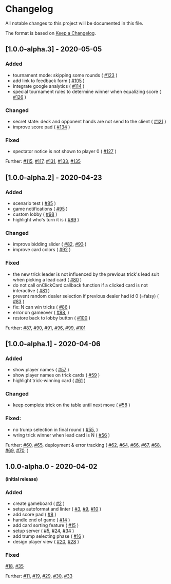 # Changelog
All notable changes to this project will be documented in this file.

The format is based on [Keep a Changelog](https://keepachangelog.com/en/1.0.0/).


## [1.0.0-alpha.3] - 2020-05-05

### Added
- tournament mode: skipping some rounds (
  [#123](https://github.com/wizard-online/wizard-online/pull/123)
)
- add link to feedback form (
  [#105](https://github.com/wizard-online/wizard-online/pull/105)
)
- integrate google analytics (
  [#114](https://github.com/wizard-online/wizard-online/pull/114)
)
- special tournament rules to determine winner when equalizing score (
  [#126](https://github.com/wizard-online/wizard-online/pull/126)
)


### Changed
- secret state: deck and opponent hands are not send to the client (
  [#121](https://github.com/wizard-online/wizard-online/pull/121)
)
- improve score pad (
  [#134](https://github.com/wizard-online/wizard-online/pull/134)
)

### Fixed
- spectator notice is not shown to player 0 (
  [#127](https://github.com/wizard-online/wizard-online/pull/127)
)

Further:
  [#115](https://github.com/wizard-online/wizard-online/pull/115),
  [#117](https://github.com/wizard-online/wizard-online/pull/117),
  [#131](https://github.com/wizard-online/wizard-online/pull/131),
  [#133](https://github.com/wizard-online/wizard-online/pull/133),
  [#135](https://github.com/wizard-online/wizard-online/pull/135)

## [1.0.0-alpha.2] - 2020-04-23

### Added
- scenario test (
  [#85](https://github.com/wizard-online/wizard-online/pull/85)
  )
- game notifications (
  [#95](https://github.com/wizard-online/wizard-online/pull/95)
  )
- custom lobby (
  [#98](https://github.com/wizard-online/wizard-online/pull/98)
  )
- highlight who's turn it is (
  [#89](https://github.com/wizard-online/wizard-online/pull/89)
  )

### Changed
- improve bidding slider (
  [#82](https://github.com/wizard-online/wizard-online/pull/82),
  [#93](https://github.com/wizard-online/wizard-online/pull/93)
  )
- improve card colors (
  [#92](https://github.com/wizard-online/wizard-online/pull/92)
  )

### Fixed

- the new trick leader is not influenced by the previous trick's lead suit when picking a lead card (
  [#80](https://github.com/wizard-online/wizard-online/pull/80)
)
- do not call onClickCard callback function if a clicked card is not interactive (
  [#81](https://github.com/wizard-online/wizard-online/pull/81)
)
- prevent random dealer selection if previous dealer had id 0 (=falsy) (
  [#83](https://github.com/wizard-online/wizard-online/pull/83)
)
- fix: N can win tricks (
  [#86](https://github.com/wizard-online/wizard-online/pull/86)
)
- error on gameover (
  [#88](https://github.com/wizard-online/wizard-online/pull/88),
)
- restore back to lobby button (
  [#100](https://github.com/wizard-online/wizard-online/pull/100)
)

Further:
  [#87](https://github.com/wizard-online/wizard-online/pull/87),
  [#90](https://github.com/wizard-online/wizard-online/pull/90),
  [#91](https://github.com/wizard-online/wizard-online/pull/91),
  [#96](https://github.com/wizard-online/wizard-online/pull/96),
  [#99](https://github.com/wizard-online/wizard-online/pull/99),
  [#101](https://github.com/wizard-online/wizard-online/pull/101)
 

## [1.0.0-alpha.1] - 2020-04-06

### Added
- show player names (
  [#57](https://github.com/wizard-online/wizard-online/pull/57)
  )
- show player names on trick cards (
  [#59](https://github.com/wizard-online/wizard-online/pull/59)
  )
- highlight trick-winning card (
  [#61](https://github.com/wizard-online/wizard-online/pull/61)
  )

### Changed
- keep complete trick on the table until next move (
  [#58](https://github.com/wizard-online/wizard-online/pull/58)
  )


### Fixed:
- no trump selection in final round (
  [#55](https://github.com/wizard-online/wizard-online/pull/55),
)
- wring trick winner when lead card is N (
  [#56](https://github.com/wizard-online/wizard-online/pull/56)
)

Further: 
  [#60](https://github.com/wizard-online/wizard-online/pull/60),
  [#65](https://github.com/wizard-online/wizard-online/pull/65),
deployment & error tracking (
  [#62](https://github.com/wizard-online/wizard-online/pull/62),
  [#64](https://github.com/wizard-online/wizard-online/pull/64),
  [#66](https://github.com/wizard-online/wizard-online/pull/66),
  [#67](https://github.com/wizard-online/wizard-online/pull/67),
  [#68](https://github.com/wizard-online/wizard-online/pull/68),
  [#69](https://github.com/wizard-online/wizard-online/pull/69),
  [#70](https://github.com/wizard-online/wizard-online/pull/70),
  )

## 1.0.0-alpha.0 - 2020-04-02
**(initial release)**

### Added
- create gameboard (
  [#2](https://github.com/wizard-online/wizard-online/pull/2)
  )
- setup autoformat and linter (
  [#3](https://github.com/wizard-online/wizard-online/pull/3),
  [#9](https://github.com/wizard-online/wizard-online/pull/9),
  [#10](https://github.com/wizard-online/wizard-online/pull/10)
  )
- add score pad (
  [#8](https://github.com/wizard-online/wizard-online/pull/8)
  )
- handle end of game (
  [#14](https://github.com/wizard-online/wizard-online/pull/14)
  )
- add card sorting feature (
  [#15](https://github.com/wizard-online/wizard-online/pull/15)
  )
- setup server (
  [#5](https://github.com/wizard-online/wizard-online/pull/5),
  [#24](https://github.com/wizard-online/wizard-online/pull/24),
  [#34](https://github.com/wizard-online/wizard-online/pull/34)
  )
- add trump selecting phase (
  [#16](https://github.com/wizard-online/wizard-online/pull/16)
  )
- design player view (
  [#20](https://github.com/wizard-online/wizard-online/pull/20),
  [#28](https://github.com/wizard-online/wizard-online/pull/28)
  )

### Fixed
  [#18](https://github.com/wizard-online/wizard-online/pull/18),
  [#35](https://github.com/wizard-online/wizard-online/pull/35)

Further:
  [#11](https://github.com/wizard-online/wizard-online/pull/11),
  [#19](https://github.com/wizard-online/wizard-online/pull/19),
  [#29](https://github.com/wizard-online/wizard-online/pull/29),
  [#30](https://github.com/wizard-online/wizard-online/pull/30),
  [#33](https://github.com/wizard-online/wizard-online/pull/33)
